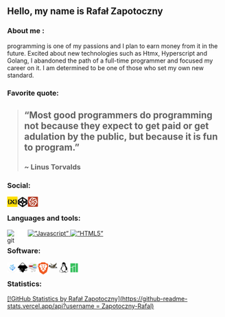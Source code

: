 ## Hello, my name is Rafał Zapotoczny

### About me :
  programming is one of my passions and I plan to earn money from it in the future. Excited about new technologies such as Htmx, Hyperscript and Golang, I abandoned the path of a full-time programmer and focused my career on it. I am determined to be one of those who set my own new standard. 

### Favorite quote:

> ## “Most good programmers do programming not because they expect to get paid or get adulation by the public, but because it is fun to program.”
> ### ~ Linus Torvalds

### Social:
<p dir="auto">
   <a href="https://cssbattle.dev/player/zapotocznyny" ref="Nofollow">
     <img align="left" src="https://github.com/Zapotoczny-Rafal/Zapotoczny-Rafal/blob/main/images/css-battle.png" alt="css battle profile" width="24px" />
   </a>
   <a href="https://codepen.io/Rzapotoczny" ref="Nofollow">
     <img align="left" src="https://github.com/Zapotoczny-Rafal/Zapotoczny-Rafal/blob/main/images/codepen-logo.png" alt="codepen profile" width="24px" / >
   </a>
   <a href="https://www.codewars.com/users/Zapotoczny-Rafal" ref="Nofollow">
     <img align="left" src="https://github.com/Zapotoczny-Rafal/Zapotoczny-Rafal/blob/main/images/codewars.svg" alt="codewars profile" width="24px" />
   </a>
   <br>
</p>

### Languages and tools:
<p dir="auto">
   <a href="https://developer.mozilla.org/pl/docs/Web/JavaScript" rel="Nofollow">
     <img align=”left” alt=”Javascript” width=”24px” src=”https://raw.githubusercontent.com/github/explore/80688e429a7d4ef2fca1e82350fe8e3517d3494d/topics/javascript/javascript.png”>
   </a>
   <a href="https://www.w3.org/html/" rel="Nofollow">
     <img align=”left” alt=”HTML5” width=”24px” src=”https://raw.githubusercontent.com/github/explore/80688e429a7d4ef2fca1e82350fe8e3517d3494d/topics/html/html.png”>
   </a>
   <a href=“https://git-scm.com/” rel=”nofollow”>
     <img align="left" alt="git" width="24px" src="https://camo.githubusercontent.com/fbfcb9e3dc648adc93bef37c718db16c52f617ad055a26de6dc3c21865c3321d/68747470733a2f2777 data-can onical-src=„https://www.vectorlogo.zone/ logos/git-scm/git-scm-icon.svg”>
   </a>
   <a cel="_blank" rel="noopener noreferrer" href="https://github.com/Zapotoczny-Rafal/Zapotoczny-Rafal/blob/main/images/github.svg">
     <img align="left" alt="git" width="24px" src="https://github.com/Zapotoczny-Rafal/Zapotoczny-Rafal/blob/main/images/github.svg">
   </a>
   
   <br>
</p>

### Software:
<p dir="auto">
   <a href=“https://vscodium.com/” ref=”nofollow”>
     <img align="left" src="https://github.com/Zapotoczny-Rafal/Zapotoczny-Rafal/blob/main/images/vscodium.png" alt="vscodium" width="24px"/>
   </a>
   <a href=“https://inkscape.org/” ref=”nofollow”>
     <img align="left" src="https://github.com/Zapotoczny-Rafal/Zapotoczny-Rafal/blob/main/images/Inkscape.svg" alt="inkscape" width="24px"/>
   </a>
   <a href=”https://github.com/phase1geo/Minder” ref=”nofollow”>
     <img align="left" src="https://github.com/Zapotoczny-Rafal/Zapotoczny-Rafal/blob/main/images/minder.png" alt="smaller" width="24px"/>
   </a>
   <a href=“https://brave.com/” ref=”nofollow”>
     <img align="left" src="https://github.com/Zapotoczny-Rafal/Zapotoczny-Rafal/blob/main/images/brave.png" alt="brave" width="24px"/>
   </a>
   <a href=“https://www.gimp.org/” ref=”nofollow”>
     <img align="left" src="https://github.com/Zapotoczny-Rafal/Zapotoczny-Rafal/blob/main/images/gimp.svg.png" alt="gimp" width="24px"/>
   </a>
   <a href=”https://www.linux.com/” ref=”nofollow”>
     <img align="left" src="https://github.com/Zapotoczny-Rafal/Zapotoczny-Rafal/blob/main/images/linux.png" alt="linux" width="24px"/>
   </a>
   <a href=“https://manjaro.org/” ref=”nofollow”>
     <img align="left" src="https://github.com/Zapotoczny-Rafal/Zapotoczny-Rafal/blob/main/images/manjaro.png" alt="manjaro" width="24px"/>
   </a>
   <br>
</p>

### Statistics:
[[!GitHub Statistics by Rafał Zapotoczny](https://github-readme-stats.vercel.app/api?username = Zapotoczny-Rafal)](https://github.com/anuraghazra/github-readme-stats)
